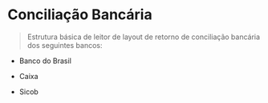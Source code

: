 # Conciliação Bancária

> Estrutura básica de leitor de layout de retorno de conciliação bancária dos seguintes bancos:

- Banco do Brasil

- Caixa

- Sicob



